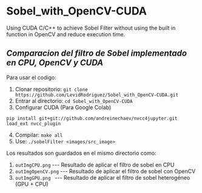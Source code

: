 # Sobel_with_OpenCV-CUDA
Using CUDA C/C++ to achieve Sobel Filter without using the built in function in OpenCV and reduce execution time.
## *Comparacion del filtro de Sobel implementado en CPU, OpenCV y CUDA*

Para usar el codigo:
 1. Clonar repositorio:
  ``` git clone https://github.com/LevidRodriguez/Sobel_with_OpenCV-CUDA.git ```
 2. Entrar al directorio:
  ``` cd Sobel_with_OpenCV-CUDA ```
 3. Configurar CUDA (Para Google Colab)
  ``` 
  pip install git+git://github.com/andreinechaev/nvcc4jupyter.git 
  load_ext nvcc_plugin    
  ```
 4. Compilar:
  ``` make all ```
 5. Use: ``` ./sobelFilter <images/src_image> ```
 
 Los resultados son guardados en el mismo directorio como:
 
1. ``` outImgCPU.png ``` --- Resultado de aplicar el filtro de sobel en CPU
2. ``` outImgOpenCV.png ``` --- Resultado de aplicar el filtro de sobel con OpenCV
3. ```outImgGPU.png ``` --- Resultado de aplicar el filtro de sobel heterogéneo (GPU + CPU)
 
 
  
